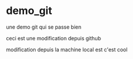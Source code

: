 # demo_git
une demo git qui se passe bien

ceci est une modification depuis github

modification depuis la machine local est c'est cool
